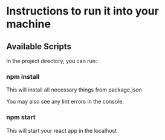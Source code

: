 # Instructions to run it into your machine

## Available Scripts

In the project directory, you can run: 

### npm install

This will install all necessary things from package.json

You may also see any lint errors in the console.

### npm start

This will start your react app in the localhost




